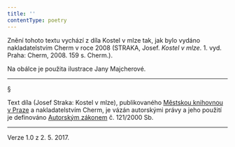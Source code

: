 ```yaml
---
title: ''
contentType: poetry
---
```


<section>

Znění tohoto textu vychází z díla Kostel v mlze tak, jak bylo vydáno nakladatelstvím Cherm v roce 2008 (STRAKA, Josef. _Kostel v mlze_. 1. vyd. Praha: Cherm, 2008. 159 s. Cherm.).

Na obálce je použita ilustrace Jany Majcherové.

* * *

§

Text díla (Josef Straka: Kostel v mlze), publikovaného [Městskou knihovnou v Praze](http://www.mlp.cz/) a nakladatelstvím Cherm, je vázán autorskými právy a jeho použití je definováno [Autorským zákonem](https://www.mkcr.cz/predpisy-zakonu-709.html) č. 121/2000 Sb.

* * *

Verze 1.0 z 2. 5. 2017.

</section>
